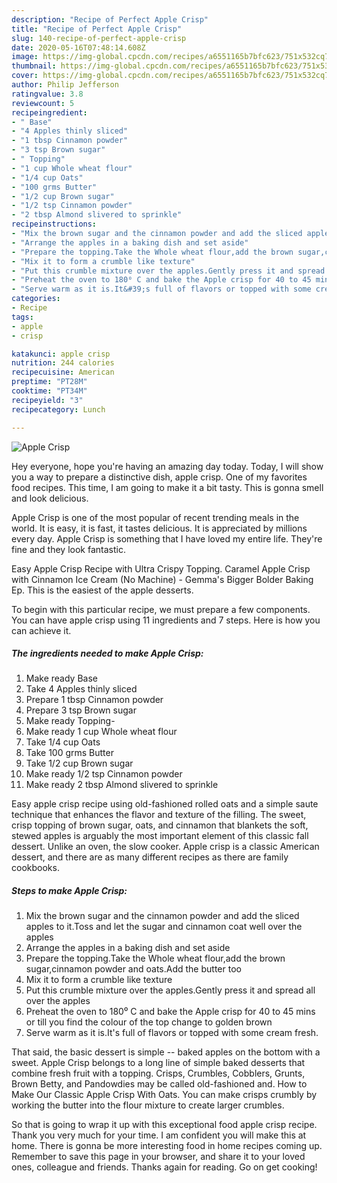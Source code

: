 ```yaml
---
description: "Recipe of Perfect Apple Crisp"
title: "Recipe of Perfect Apple Crisp"
slug: 140-recipe-of-perfect-apple-crisp
date: 2020-05-16T07:48:14.608Z
image: https://img-global.cpcdn.com/recipes/a6551165b7bfc623/751x532cq70/apple-crisp-recipe-main-photo.jpg
thumbnail: https://img-global.cpcdn.com/recipes/a6551165b7bfc623/751x532cq70/apple-crisp-recipe-main-photo.jpg
cover: https://img-global.cpcdn.com/recipes/a6551165b7bfc623/751x532cq70/apple-crisp-recipe-main-photo.jpg
author: Philip Jefferson
ratingvalue: 3.8
reviewcount: 5
recipeingredient:
- " Base"
- "4 Apples thinly sliced"
- "1 tbsp Cinnamon powder"
- "3 tsp Brown sugar"
- " Topping"
- "1 cup Whole wheat flour"
- "1/4 cup Oats"
- "100 grms Butter"
- "1/2 cup Brown sugar"
- "1/2 tsp Cinnamon powder"
- "2 tbsp Almond slivered to sprinkle"
recipeinstructions:
- "Mix the brown sugar and the cinnamon powder and add the sliced apples to it.Toss and let the sugar and cinnamon coat well over the apples"
- "Arrange the apples in a baking dish and set aside"
- "Prepare the topping.Take the Whole wheat flour,add the brown sugar,cinnamon powder and oats.Add the butter too"
- "Mix it to form a crumble like texture"
- "Put this crumble mixture over the apples.Gently press it and spread all over the apples"
- "Preheat the oven to 180⁰ C and bake the Apple crisp for 40 to 45 mins or till you find the colour of the top change to golden brown"
- "Serve warm as it is.It&#39;s full of flavors or topped with some cream fresh."
categories:
- Recipe
tags:
- apple
- crisp

katakunci: apple crisp 
nutrition: 244 calories
recipecuisine: American
preptime: "PT28M"
cooktime: "PT34M"
recipeyield: "3"
recipecategory: Lunch

---
```



![Apple Crisp](https://img-global.cpcdn.com/recipes/a6551165b7bfc623/751x532cq70/apple-crisp-recipe-main-photo.jpg)

Hey everyone, hope you're having an amazing day today. Today, I will show you a way to prepare a distinctive dish, apple crisp. One of my favorites food recipes. This time, I am going to make it a bit tasty. This is gonna smell and look delicious.

Apple Crisp is one of the most popular of recent trending meals in the world. It is easy, it is fast, it tastes delicious. It is appreciated by millions every day. Apple Crisp is something that I have loved my entire life. They're fine and they look fantastic.

Easy Apple Crisp Recipe with Ultra Crispy Topping. Caramel Apple Crisp with Cinnamon Ice Cream (No Machine) - Gemma&#39;s Bigger Bolder Baking Ep. This is the easiest of the apple desserts.


To begin with this particular recipe, we must prepare a few components. You can have apple crisp using 11 ingredients and 7 steps. Here is how you can achieve it.

##### The ingredients needed to make Apple Crisp:

1. Make ready  Base
1. Take 4 Apples thinly sliced
1. Prepare 1 tbsp Cinnamon powder
1. Prepare 3 tsp Brown sugar
1. Make ready  Topping-
1. Make ready 1 cup Whole wheat flour
1. Take 1/4 cup Oats
1. Take 100 grms Butter
1. Take 1/2 cup Brown sugar
1. Make ready 1/2 tsp Cinnamon powder
1. Make ready 2 tbsp Almond slivered to sprinkle


Easy apple crisp recipe using old-fashioned rolled oats and a simple saute technique that enhances the flavor and texture of the filling. The sweet, crisp topping of brown sugar, oats, and cinnamon that blankets the soft, stewed apples is arguably the most important element of this classic fall dessert. Unlike an oven, the slow cooker. Apple crisp is a classic American dessert, and there are as many different recipes as there are family cookbooks. 

##### Steps to make Apple Crisp:

1. Mix the brown sugar and the cinnamon powder and add the sliced apples to it.Toss and let the sugar and cinnamon coat well over the apples
1. Arrange the apples in a baking dish and set aside
1. Prepare the topping.Take the Whole wheat flour,add the brown sugar,cinnamon powder and oats.Add the butter too
1. Mix it to form a crumble like texture
1. Put this crumble mixture over the apples.Gently press it and spread all over the apples
1. Preheat the oven to 180⁰ C and bake the Apple crisp for 40 to 45 mins or till you find the colour of the top change to golden brown
1. Serve warm as it is.It&#39;s full of flavors or topped with some cream fresh.


That said, the basic dessert is simple -- baked apples on the bottom with a sweet. Apple Crisp belongs to a long line of simple baked desserts that combine fresh fruit with a topping. Crisps, Crumbles, Cobblers, Grunts, Brown Betty, and Pandowdies may be called old-fashioned and. How to Make Our Classic Apple Crisp With Oats. You can make crisps crumbly by working the butter into the flour mixture to create larger crumbles. 

So that is going to wrap it up with this exceptional food apple crisp recipe. Thank you very much for your time. I am confident you will make this at home. There is gonna be more interesting food in home recipes coming up. Remember to save this page in your browser, and share it to your loved ones, colleague and friends. Thanks again for reading. Go on get cooking!

